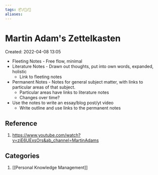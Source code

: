 ```yaml
---
tags: 📦/📝/🎥
aliases:
---
```



# Martin Adam's Zettelkasten
Created: 2022-04-08 13:05

* Fleeting Notes - Free flow, minimal
* Literature Notes - Drawn out thoughts, put into own words, expanded, holistic
	* Link to fleeting notes
* Permanent Notes - Notes for general subject matter, with links to particular areas of that subject.
	* Particular areas have links to literature notes
	* Changes over time?
* Use the notes to write an essay/blog post/yt video
	* Write outline and use links to the permanent notes

## Reference
1. https://www.youtube.com/watch?v=ziE6UExsOrs&ab_channel=MartinAdams

## Categories
1. [[Personal Knowledge Management]]